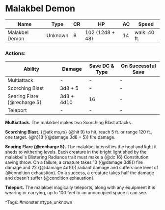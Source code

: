 # Malakbel Demon

| Name | Type | CR | HP | AC | Speed |
|------|------|----|----|----|-------|
| Malakbel Demon | Unknown | 9 | 102 (12d8 + 48) | 14 | walk: 40 ft. |

### Actions:

| Ability | Damage | Save DC & Type | On Successful Save |
|---------|--------|----------------|--------------------|
| Multiattack | - | - | - |
| Scorching Blast | 3d8 + 5 | - | - |
| Searing Flare {@recharge 5} | 3d8 + 4d10 | 16 | - |
| Teleport | - | - | - |


**Multiattack.** The malakbel makes two Scorching Blast attacks.

**Scorching Blast.** {@atk ms,rs} {@hit 9} to hit, reach 5 ft. or range 120 ft., one target. {@h}18 ({@damage 3d8 + 5}) fire damage.

**Searing Flare {@recharge 5}.** The malakbel intensifies the heat and light it sheds to withering levels. Each creature in the bright light shed by the malakbel's Blistering Radiance trait must make a {@dc 16} Constitution saving throw. On a failure, a creature takes 13 ({@damage 3d8}) fire damage and 22 ({@damage 4d10}) radiant damage and suffers one level of {@condition exhaustion}. On a success, a creature takes half the damage and doesn't suffer {@condition exhaustion}.

**Teleport.** The malakbel magically teleports, along with any equipment it is wearing or carrying, up to 100 feet to an unoccupied space it can see.

^Tags: #monster #type_unknown